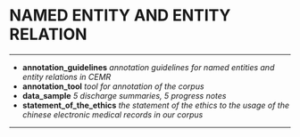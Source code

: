 # NAMED ENTITY AND ENTITY RELATION

---
- **annotation\_guidelines** *annotation guidelines for named entities and entity relations in CEMR*
- **annotation\_tool** *tool for annotation of the corpus*
- **data\_sample** *5 discharge summaries, 5 progress notes*
- **statement\_of\_the\_ethics** *the statement of the ethics to the usage of the chinese electronic medical records in our corpus*

---


